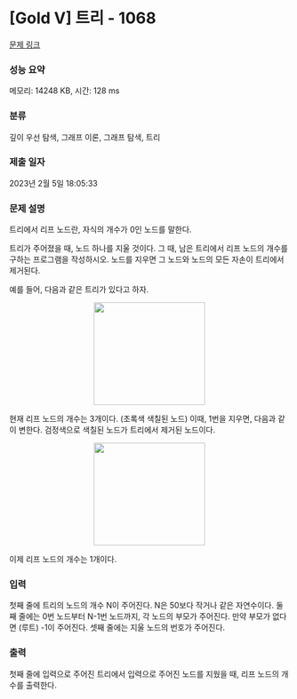 # [Gold V] 트리 - 1068 

[문제 링크](https://www.acmicpc.net/problem/1068) 

### 성능 요약

메모리: 14248 KB, 시간: 128 ms

### 분류

깊이 우선 탐색, 그래프 이론, 그래프 탐색, 트리

### 제출 일자

2023년 2월 5일 18:05:33

### 문제 설명

<p>트리에서 리프 노드란, 자식의 개수가 0인 노드를 말한다.</p>

<p>트리가 주어졌을 때, 노드 하나를 지울 것이다. 그 때, 남은 트리에서 리프 노드의 개수를 구하는 프로그램을 작성하시오. 노드를 지우면 그 노드와 노드의 모든 자손이 트리에서 제거된다.</p>

<p>예를 들어, 다음과 같은 트리가 있다고 하자.</p>

<p style="text-align: center"><img alt="" src="https://upload.acmicpc.net/560de878-d961-475e-ada4-e1f0774e5a84/-/preview/" style="width: 200px; height: 185px;"></p>

<p>현재 리프 노드의 개수는 3개이다. (초록색 색칠된 노드) 이때, 1번을 지우면, 다음과 같이 변한다. 검정색으로 색칠된 노드가 트리에서 제거된 노드이다.</p>

<p style="text-align: center"><img alt="" src="https://upload.acmicpc.net/d46ddf4e-1b82-44cc-8c90-12f76e5bf88f/-/preview/" style="width: 200px; height: 185px;"></p>

<p>이제 리프 노드의 개수는 1개이다.</p>

### 입력 

 <p>첫째 줄에 트리의 노드의 개수 N이 주어진다. N은 50보다 작거나 같은 자연수이다. 둘째 줄에는 0번 노드부터 N-1번 노드까지, 각 노드의 부모가 주어진다. 만약 부모가 없다면 (루트) -1이 주어진다. 셋째 줄에는 지울 노드의 번호가 주어진다.</p>

### 출력 

 <p>첫째 줄에 입력으로 주어진 트리에서 입력으로 주어진 노드를 지웠을 때, 리프 노드의 개수를 출력한다.</p>

